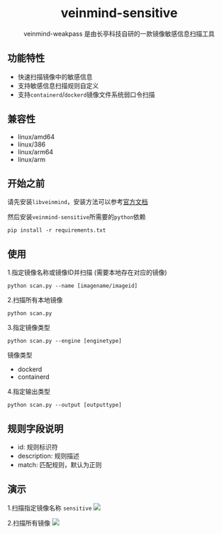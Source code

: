 <h1 align="center"> veinmind-sensitive </h1>

<p align="center">
veinmind-weakpass 是由长亭科技自研的一款镜像敏感信息扫描工具 
</p>

## 功能特性

- 快速扫描镜像中的敏感信息
- 支持敏感信息扫描规则自定义
- 支持`containerd`/`dockerd`镜像文件系统弱口令扫描

## 兼容性

- linux/amd64
- linux/386
- linux/arm64
- linux/arm

## 开始之前
请先安装`libveinmind`，安装方法可以参考[官方文档](https://github.com/chaitin/libveinmind)

然后安装`veinmind-sensitive`所需要的`python`依赖
```
pip install -r requirements.txt
```

## 使用

1.指定镜像名称或镜像ID并扫描 (需要本地存在对应的镜像)

```
python scan.py --name [imagename/imageid]
```

2.扫描所有本地镜像

```
python scan.py
```

3.指定镜像类型
```
python scan.py --engine [enginetype]
```

镜像类型
- dockerd
- containerd

4.指定输出类型
```
python scan.py --output [outputtype]
```

## 规则字段说明
- id: 规则标识符
- description: 规则描述
- match: 匹配规则，默认为正则

## 演示
1.扫描指定镜像名称 `sensitive`
![](https://dinfinite.oss-cn-beijing.aliyuncs.com/image/20220215163700.png)

2.扫描所有镜像
![](https://dinfinite.oss-cn-beijing.aliyuncs.com/image/20220215164355.png)